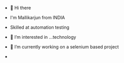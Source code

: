 - 👋 Hi there
- I'm Mallikarjun from INDIA
- Skilled at automation testing

- 👀 I’m interested in ...technology
- 🌱 I’m currently working on a selenium based project
-

<!---
MallikarjunGarwad/MallikarjunGarwad is a ✨ special ✨ repository because its `README.md` (this file) appears on your GitHub profile.
You can click the Preview link to take a look at your changes.
--->
